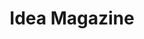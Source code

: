 ---
layout: "post"
title: "Idea Magazine"
page_id: 5
permalink: "/idea-magazine-2/"
image-right: "ALYSSIALOU_27.jpg"
image-right-size: 60%
---